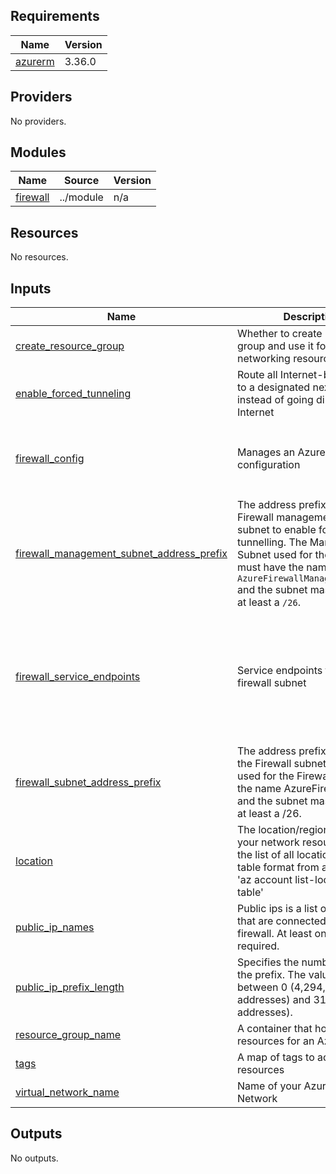 <!-- BEGIN_TF_DOCS -->
## Requirements

| Name | Version |
|------|---------|
| <a name="requirement_azurerm"></a> [azurerm](#requirement\_azurerm) | 3.36.0 |

## Providers

No providers.

## Modules

| Name | Source | Version |
|------|--------|---------|
| <a name="module_firewall"></a> [firewall](#module\_firewall) | ../module | n/a |

## Resources

No resources.

## Inputs

| Name | Description | Type | Default | Required |
|------|-------------|------|---------|:--------:|
| <a name="input_create_resource_group"></a> [create\_resource\_group](#input\_create\_resource\_group) | Whether to create resource group and use it for all networking resources | `bool` | `false` | no |
| <a name="input_enable_forced_tunneling"></a> [enable\_forced\_tunneling](#input\_enable\_forced\_tunneling) | Route all Internet-bound traffic to a designated next hop instead of going directly to the Internet | `bool` | `false` | no |
| <a name="input_firewall_config"></a> [firewall\_config](#input\_firewall\_config) | Manages an Azure Firewall configuration | <pre>object({<br>    name              = string<br>    sku_name          = optional(string)<br>    sku_tier          = optional(string)<br>  })</pre> | n/a | yes |
| <a name="input_firewall_management_subnet_address_prefix"></a> [firewall\_management\_subnet\_address\_prefix](#input\_firewall\_management\_subnet\_address\_prefix) | The address prefix to use for Firewall managemement subnet to enable forced tunnelling. The Management Subnet used for the Firewall must have the name `AzureFirewallManagementSubnet` and the subnet mask must be at least a `/26`. | `any` | `null` | no |
| <a name="input_firewall_service_endpoints"></a> [firewall\_service\_endpoints](#input\_firewall\_service\_endpoints) | Service endpoints to add to the firewall subnet | `list(string)` | <pre>[<br>  "Microsoft.AzureActiveDirectory",<br>  "Microsoft.AzureCosmosDB",<br>  "Microsoft.EventHub",<br>  "Microsoft.KeyVault",<br>  "Microsoft.ServiceBus",<br>  "Microsoft.Sql",<br>  "Microsoft.Storage"<br>]</pre> | no |
| <a name="input_firewall_subnet_address_prefix"></a> [firewall\_subnet\_address\_prefix](#input\_firewall\_subnet\_address\_prefix) | The address prefix to use for the Firewall subnet.The Subnet used for the Firewall must have the name AzureFirewallSubnet and the subnet mask must be at least a /26. | `list` | `[]` | no |
| <a name="input_location"></a> [location](#input\_location) | The location/region to keep all your network resources. To get the list of all locations with table format from azure cli, run 'az account list-locations -o table' | `string` | `""` | no |
| <a name="input_public_ip_names"></a> [public\_ip\_names](#input\_public\_ip\_names) | Public ips is a list of ip names that are connected to the firewall. At least one is required. | `list(string)` | <pre>[<br>  "fw-public"<br>]</pre> | no |
| <a name="input_public_ip_prefix_length"></a> [public\_ip\_prefix\_length](#input\_public\_ip\_prefix\_length) | Specifies the number of bits of the prefix. The value can be set between 0 (4,294,967,296 addresses) and 31 (2 addresses). | `number` | `31` | no |
| <a name="input_resource_group_name"></a> [resource\_group\_name](#input\_resource\_group\_name) | A container that holds related resources for an Azure solution | `string` | `""` | no |
| <a name="input_tags"></a> [tags](#input\_tags) | A map of tags to add to all resources | `map(string)` | `{}` | no |
| <a name="input_virtual_network_name"></a> [virtual\_network\_name](#input\_virtual\_network\_name) | Name of your Azure Virtual Network | `string` | `""` | no |

## Outputs

No outputs.
<!-- END_TF_DOCS -->